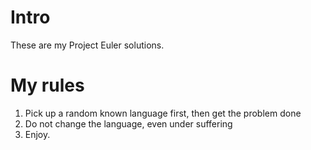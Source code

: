 # Intro
These are my Project Euler solutions.

# My rules
1. Pick up a random known language first, then get the problem done
2. Do not change the language, even under suffering
3. Enjoy.
